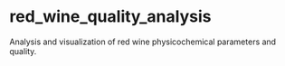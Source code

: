 # red_wine_quality_analysis
Analysis and visualization of red wine physicochemical parameters and quality.
